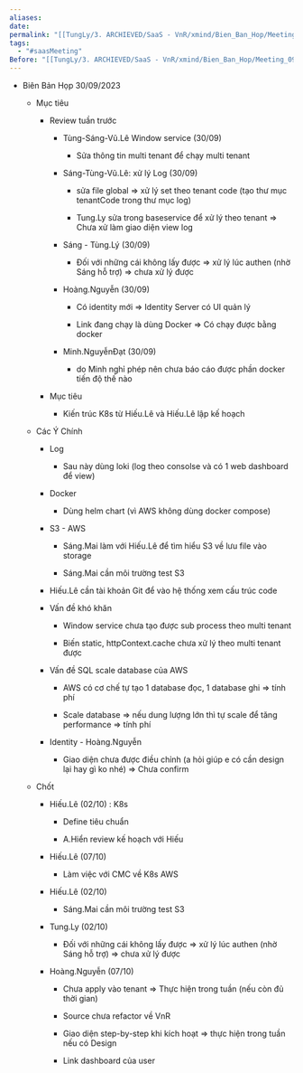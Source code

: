 ```yaml
---
aliases: 
date: 
permalink: "[[TungLy/3. ARCHIEVED/SaaS - VnR/xmind/Bien_Ban_Hop/Meeting_00]]"
tags:
  - "#saasMeeting"
Before: "[[TungLy/3. ARCHIEVED/SaaS - VnR/xmind/Bien_Ban_Hop/Meeting_0923]]"
---
```

- Biên Bản Họp 30/09/2023
    
    - Mục tiêu
        
        - Review tuần trước
            
            - Tùng-Sáng-Vũ.Lê Window service (30/09)
                
                - Sửa thông tin multi tenant để chạy multi tenant
                    
            - Sáng-Tùng-Vũ.Lê: xử lý Log (30/09)
                
                - sửa file global => xử lý set theo tenant code (tạo thư mục tenantCode trong thư mục log)
                    
                - Tung.Ly sửa trong baseservice để xử lý theo tenant => Chưa xử làm giao diện view log
                    
            - Sáng - Tùng.Lý (30/09)
                
                - Đối với những cái không lấy được => xử lý lúc authen (nhờ Sáng hỗ trợ) => chưa xử lý được
                    
            - Hoàng.Nguyễn (30/09)
                
                - Có identity mới => Identity Server có UI quản lý
                    
                - Link đang chạy là dùng Docker => Có chạy được bằng docker
                    
            - Minh.NguyễnĐạt (30/09)
                
                - do Minh nghỉ phép nên chưa báo cáo được phần docker tiến độ thế nào
                    
        - Mục tiêu
            
            - Kiến trúc K8s từ Hiếu.Lê và Hiếu.Lê lập kế hoạch
                
    - Các Ý Chính
        
        - Log
            
            - Sau này dùng loki (log theo consolse và có 1 web dashboard để view)
                
        - Docker
            
            - Dùng helm chart (vì AWS không dùng docker compose)
                
        - S3 - AWS
            
            - Sáng.Mai làm với Hiếu.Lê để tìm hiểu S3 về lưu file vào storage
                
            - Sáng.Mai cần môi trường test S3
                
        - Hiếu.Lê cần tài khoản Git để vào hệ thống xem cấu trúc code
            
        - Vấn đề khó khăn
            
            - Window service chưa tạo được sub process theo multi tenant
                
            - Biến static, httpContext.cache chưa xử lý theo multi tenant được
                
        - Vấn đề SQL scale database của AWS
            
            - AWS có cơ chế tự tạo 1 database đọc, 1 database ghi => tính phí
                
            - Scale database => nếu dung lượng lớn thì tự scale để tăng performance => tính phí
                
        - Identity - Hoàng.Nguyễn
            
            - Giao diện chưa được điều chỉnh (a hỏi giúp e có cần design lại hay gì ko nhé) => Chưa confirm
                
    - Chốt
        
        - Hiếu.Lê (02/10) : K8s
            
            - Define tiêu chuẩn
                
            - A.Hiển review kế hoạch với Hiếu
                
        - Hiếu.Lê (07/10)
            
            - Làm việc với CMC về K8s AWS
                
        - Hiếu.Lê (02/10)
            
            - Sáng.Mai cần môi trường test S3
                
        - Tung.Ly (02/10)
            
            - Đối với những cái không lấy được => xử lý lúc authen (nhờ Sáng hỗ trợ) => chưa xử lý được
                
        - Hoàng.Nguyễn (07/10)
            
            - Chưa apply vào tenant => Thực hiện trong tuần (nếu còn đủ thời gian)
                
            - Source chưa refactor về VnR
                
            - Giao diện step-by-step khi kích hoạt => thực hiện trong tuần nếu có Design
                
            - Link dashboard của user